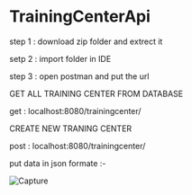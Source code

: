 # TrainingCenterApi
step 1 : download zip folder and extrect it

setp 2 : import folder in IDE

step 3 : open postman and put the url

GET ALL TRAINING CENTER FROM DATABASE

get : localhost:8080/trainingcenter/

CREATE NEW TRANING CENTER 

post : localhost:8080/trainingcenter/

put data in json formate :-

![Capture](https://user-images.githubusercontent.com/52094235/154453634-26640217-7647-4397-be68-be3989ca713d.PNG)

